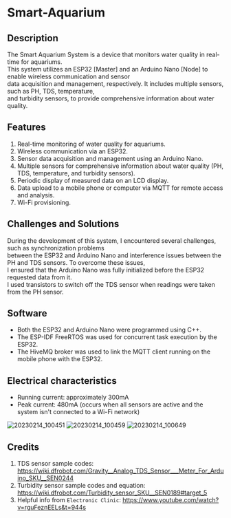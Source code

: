 # Smart-Aquarium  

## Description  
The Smart Aquarium System is a device that monitors water quality in real-time for aquariums.  
This system utilizes an ESP32 [Master] and an Arduino Nano [Node] to enable wireless communication and sensor  
data acquisition and management, respectively. It includes multiple sensors, such as PH, TDS, temperature,  
and turbidity sensors, to provide comprehensive information about water quality.   

## Features  
1. Real-time monitoring of water quality for aquariums.   
2. Wireless communication via an ESP32.   
3. Sensor data acquisition and management using an Arduino Nano.   
4. Multiple sensors for comprehensive information about water quality (PH, TDS, temperature, and turbidity sensors).   
5. Periodic display of measured data on an LCD display.   
6. Data upload to a mobile phone or computer via MQTT for remote access and analysis.    
7. Wi-Fi provisioning.  

## Challenges and Solutions  
During the development of this system, I encountered several challenges, such as synchronization problems   
between the ESP32 and Arduino Nano and interference issues between the PH and TDS sensors. To overcome these issues,   
I ensured that the Arduino Nano was fully initialized before the ESP32 requested data from it.   
I used transistors to switch off the TDS sensor when readings were taken from the PH sensor.  

## Software  
- Both the ESP32 and Arduino Nano were programmed using C++.   
- The ESP-IDF FreeRTOS was used for concurrent task execution by the ESP32.     
- The HiveMQ broker was used to link the MQTT client running on the mobile phone with the ESP32.    

## Electrical characteristics  
- Running current: approximately 300mA  
- Peak current: 480mA (occurs when all sensors are active and the system isn't connected to a Wi-Fi network)  

![20230214_100451](https://user-images.githubusercontent.com/46250887/218694710-b80014f1-94da-4017-b66a-1ba3daf20b35.jpg)
![20230214_100459](https://user-images.githubusercontent.com/46250887/218694781-e6b665ba-9ee9-4f62-9a08-3a1ccbf7d70a.jpg)
![20230214_100649](https://user-images.githubusercontent.com/46250887/218694830-41035e25-18c0-4081-9bff-4c0f38eed98d.jpg)

## Credits  
1. TDS sensor sample codes: https://wiki.dfrobot.com/Gravity__Analog_TDS_Sensor___Meter_For_Arduino_SKU__SEN0244   
2. Turbidity sensor sample codes and equation: https://wiki.dfrobot.com/Turbidity_sensor_SKU__SEN0189#target_5   
3. Helpful info from ``Electronic Clinic``: https://www.youtube.com/watch?v=rguFeznEELs&t=944s  


